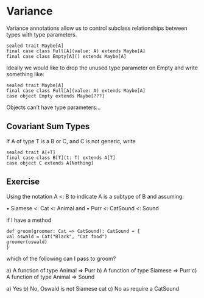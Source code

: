# Variance

Variance annotations allow us to control subclass relationships between types with type parameters.

```$xslt
sealed trait Maybe[A]
final case class Full[A](value: A) extends Maybe[A]
final case class Empty[A]() extends Maybe[A]
```

Ideally we would like to drop the unused type parameter on Empty and write
something like:

```$xslt
sealed trait Maybe[A]
final case class Full[A](value: A) extends Maybe[A]
case object Empty extends Maybe[???]
```

 Objects can’t have type parameters...
 
## Covariant Sum Types

If A of type T is a B or C, and C is not generic, write

```$xslt
sealed trait A[+T]
final case class B[T](t: T) extends A[T]
case object C extends A[Nothing]
```
 
 ## Exercise
 
 Using the notation A <: B to indicate A is a subtype of B and assuming:
 
 • Siamese <: Cat <: Animal
 and
 • Purr <: CatSound <: Sound
 
 if I have a method
 
 ```$xslt
def groom(groomer: Cat => CatSound): CatSound = {
 val oswald = Cat("Black", "Cat food")
 groomer(oswald)
 }
```
 which of the following can I pass to groom?
 
 a) A function of type Animal => Purr
 b) A function of type Siamese => Purr
 c) A function of type Animal => Sound
 
 
 a) Yes
 b) No, Oswald is not Siamese cat
 c) No as require a CatSound
 